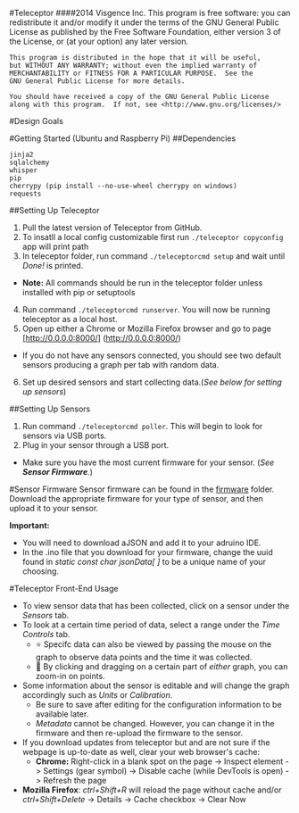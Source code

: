 #Teleceptor
####2014 Visgence Inc.
    This program is free software: you can redistribute it and/or modify
    it under the terms of the GNU General Public License as published by
    the Free Software Foundation, either version 3 of the License, or
    (at your option) any later version.

    This program is distributed in the hope that it will be useful,
    but WITHOUT ANY WARRANTY; without even the implied warranty of
    MERCHANTABILITY or FITNESS FOR A PARTICULAR PURPOSE.  See the
    GNU General Public License for more details.

    You should have received a copy of the GNU General Public License
    along with this program.  If not, see <http://www.gnu.org/licenses/>

#Design Goals


#Getting Started (Ubuntu and Raspberry Pi)
##Dependencies
```
jinja2
sqlalchemy
whisper
pip
cherrypy (pip install --no-use-wheel cherrypy on windows)
requests
```
##Setting Up Teleceptor
1. Pull the latest version of Teleceptor from GitHub.
2. To insatll a local config customizable first run ```./teleceptor copyconfig``` app will print path
3. In teleceptor folder, run command ```./teleceptorcmd setup``` and wait until _Done!_ is printed.
  * **Note:** All commands should be run in the teleceptor folder unless installed with pip or setuptools
4. Run command ```./teleceptorcmd runserver```. You will now be running teleceptor as a local host.
5. Open up either a Chrome or Mozilla Firefox browser and go to page [http://0.0.0.0:8000/] (http://0.0.0.0:8000/)
  * If you do not have any sensors connected, you should see two default sensors producing a graph per tab with random data.
6. Set up desired sensors and start collecting data.(_See below for setting up sensors_)

##Setting Up Sensors
1. Run command ```./teleceptorcmd poller```. This will begin to look for sensors via USB ports.
2. Plug in your sensor through a USB port.
  * Make sure you have the most current firmware for your sensor. (_See **Sensor Firmware**._)


#Sensor Firmware
Sensor firmware can be found in the [firmware](https://github.com/visgence/teleceptor/tree/master/firmware) folder. Download the appropriate firmware for your type of sensor, and then upload it to your sensor.

**Important:**
* You will need to download aJSON and add it to your adruino IDE.
* In the .ino file that you download for your firmware, change the uuid found in _static const char jsonData[ ]_ to be a unique name of your choosing.


#Teleceptor Front-End Usage
* To view sensor data that has been collected, click on a sensor under the _Sensors_ tab.
* To look at a certain time period of data, select a range under the _Time Controls_ tab.
  * :star: Specifc data can also be viewed by passing the mouse on the graph to observe data points and the time it was collected.
  * :star2: By clicking and dragging on a certain part of _either_ graph, you can zoom-in on points.
* Some information about the sensor is editable and will change the graph accordingly such as _Units_ or _Calibration_.
  * Be sure to save after editing for the configuration information to be available later.
  * _Metadata_ cannot be changed. However, you can change it in the firmware and then re-upload the firmware to the sensor.
* If you download updates from teleceptor but and are not sure if the webpage is up-to-date as well, clear your web browser's cache:
  * **Chrome:** Right-click in a blank spot on the page -> Inspect element -> Settings (gear symbol) -> Disable cache (while DevTools is open) -> Refresh the page
 * **Mozilla Firefox**: _ctrl+Shift+R_ will reload the page without cache and/or _ctrl+Shift+Delete_ -> Details -> Cache checkbox -> Clear Now


